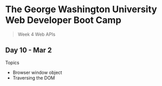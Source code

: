 # **The George Washington University Web Developer Boot Camp**
> Week 4 Web APIs

## **Day 10 - Mar 2**
Topics
- Browser window object
- Traversing the DOM
